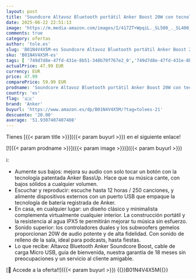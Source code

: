 ```yaml
---
layout: post
title: 'Soundcore Altavoz Bluetooth portátil Anker Boost 20W con tecnología BassUp  reproducción de 12 Horas  IPX5  Rango de conexión de 20 Metros  con Sonido y Bajos Superiores para iPhone  Samsung y Otros.'
date: 2025-06-22 22:51:13
image: 'https://m.media-amazon.com/images/I/417ZT+WpqiL._SL500_._SL400_.jpg'
comments: true
category: ofertas
author: 'tole.es'
slug: 'B01N4V4X5M-es Soundcore Altavoz Bluetooth portátil Anker Boost 20W con...'
sku: 'B01N4V4X5M-es'
tags: [ '749d7d8e-47fd-431e-8b51-348b70f767e2_0','749d7d8e-47fd-431e-8b51-348b70f767e2_1401','749d7d8e-47fd-431e-8b51-348b70f767e2_8501','749d7d8e-47fd-431e-8b51-348b70f767e2_9101','749d7d8e-47fd-431e-8b51-348b70f767e2_9801','Accesorios de audio y vídeo portátil','Altavoces Bluetooth certificados','Altavoces portátiles Bluetooth','Altavoces portátiles y altavoces con puerto dock','Arborist Merchandising Root','Audio & Sound','Audio y vídeo portátil','CML-Tech','Electrónica','Self Service','Special Features Stores','Tech all','Top Brands Speakers Selection','Top brands in Electronics','anker','iphone','🇪🇸', ]
actualPrice: 47.99 EUR
currency: EUR
price: 47.99
comparePrice: 59.99 EUR
prodname: 'Soundcore Altavoz Bluetooth portátil Anker Boost 20W con tecnología BassUp  reproducción de 12 Horas  IPX5  Rango de conexión de 20 Metros  con Sonido y Bajos Superiores para iPhone  Samsung y Otros.'
country: 'es'
flag: '🇪🇸'
brand: 'Anker'
buyurl: 'https://www.amazon.es/dp/B01N4V4X5M/?tag=tolees-21'
descuento: '20.00'
average: '51.9307407407408'
---
```


Tienes [{{< param title >}}]({{< param buyurl >}}) en el siguiente enlace!

[![{{< param prodname >}}]({{< param image >}})]({{< param buyurl >}})

ℹ️:

- Aumente sus bajos: mejora su audio con solo tocar un botón con la tecnología patentada Anker BassUp. Hace que su música cante, con bajos sólidos a cualquier volumen.
- Escuchar y reproducir: escuche hasta 12 horas / 250 canciones, y alimente dispositivos externos con un puerto USB que empaque la tecnología de batería registrada de Anker.
- En casa, en cualquier lugar: un diseño clásico y minimalista complementa virtualmente cualquier interior. La construcción portátil y la resistencia al agua IPX5 te permitirán mejorar tu música sin esfuerzo.
- Sonido superior: los controladores duales y los subwoofers gemelos proporcionan 20W de audio potente y de alta fidelidad. Con sonido de relleno de la sala, ideal para podcasts, hasta fiestas.
- Lo que recibe: Altavoz Bluetooth Anker Soundcore Boost, cable de carga Micro USB, guía de bienvenida, nuestra garantía de 18 meses sin preocupaciones y un servicio al cliente amigable.

[🛒 Accede a la oferta!!]({{< param buyurl >}})
{{<world>}}B01N4V4X5M{{</world>}}
